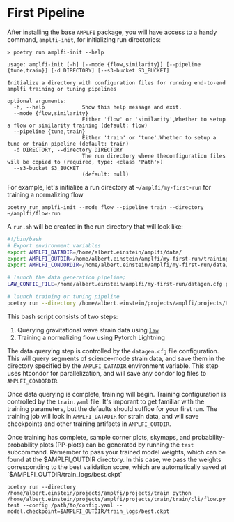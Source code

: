 First Pipeline
========

After installing the base `AMPLFI` package, you will have access to a handy command, `amplfi-init`, for initializing run directories:

```console
> poetry run amplfi-init --help

usage: amplfi-init [-h] [--mode {flow,similarity}] [--pipeline {tune,train}] [-d DIRECTORY] [--s3-bucket S3_BUCKET]

Initialize a directory with configuration files for running end-to-end amplfi training or tuning pipelines

optional arguments:
  -h, --help            Show this help message and exit.
  --mode {flow,similarity}
                        Either 'flow' or 'similarity',Whether to setup a flow or similarity training (default: flow)
  --pipeline {tune,train}
                        Either 'train' or 'tune'.Whether to setup a tune or train pipeline (default: train)
  -d DIRECTORY, --directory DIRECTORY
                        The run directory where theconfiguration files will be copied to (required, type: <class 'Path'>)
  --s3-bucket S3_BUCKET
                        (default: null)
```

For example, let's initialize a run directory at `~/amplfi/my-first-run` for training a normalizing flow

```console
poetry run amplfi-init --mode flow --pipeline train --directory ~/amplfi/flow-run
```

A `run.sh` will be created in the run directory that will look like:

```bash
#!/bin/bash
# Export environment variables
export AMPLFI_DATADIR=/home/albert.einstein/amplfi/data/
export AMPLFI_OUTDIR=/home/albert.einstein/amplfi/my-first-run/training/
export AMPLFI_CONDORDIR=/home/albert.einstein/amplfi/my-first-run/data/condor

# launch the data generation pipeline;
LAW_CONFIG_FILE=/home/albert.einstein/amplfi/my-first-run/datagen.cfg poetry run --directory /home/albert.einstein/projects/amplfi/amplfi/law law run amplfi.law.DataGeneration --workers 5

# launch training or tuning pipeline
poetry run --directory /home/albert.einstein/projects/amplfi/projects/train python /home/albert.einstein/projects/amplfi/projects/train/train/cli/flow.py fit --config cbc.yaml
```

This bash script consists of two steps:
1. Querying gravitational wave strain data using [`law`](github.com/riga/law)
2. Training a normalizing flow using Pytorch Lightning

The data querying step is controlled by the `datagen.cfg` file configuration. This will query segments of science-mode strain data,
and save them in the directory specified by the `AMPLFI_DATADIR` environment variable. This step uses htcondor for parallelization,
and will save any condor log files to `AMPLFI_CONDORDIR`.

Once data querying is complete, training will begin. Training configuration is controlled by the `train.yaml` file. It's imporant to get familiar with the training parameters, but the defaults should suffice for your first run. The training job will look in `AMPLFI_DATADIR` for strain data, and will save checkpoints and other training artifacts in `AMPLFI_OUTDIR`.

Once training has complete, sample corner plots, skymaps, and probability-probability plots (PP-plots) can be generated by running the `test` subcommand. Remember to pass your trained model weights, which can be found at the $AMPLFI_OUTDIR directory. In this case,
we pass the weights corresponding to the best validation score, which are automatically saved at `$AMPLFI_OUTDIR/train_logs/best.ckpt`

```console
poetry run --directory /home/albert.einstein/projects/amplfi/projects/train python /home/albert.einstein/projects/amplfi/projects/train/train/cli/flow.py test --config /path/to/config.yaml --model.checkpoint=$AMPLFI_OUTDIR/train_logs/best.ckpt
```
